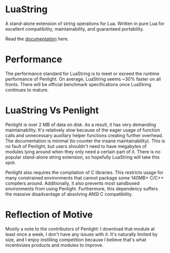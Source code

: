 # LuaString
A stand-alone extension of string operations for Lua. Written in pure Lua for excellent compatibility, maintainability, and guaranteed portability.

Read the <a href="https://well-in-that-case.github.io/LuaString/">documentation</a> here.

# Performance
The performance standard for LuaString is to meet or exceed the runtime performance of Penlight. On average, LuaString seems ~30% faster on all fronts. There will be official benchmark specifications once LuaString continues to mature.

# LuaString Vs Penlight
Penlight is over 2 MB of data on disk. As a result, it has very demanding maintainability. It's relatively slow because of the eager usage of function calls and unnecessary auxillary helper functions creating further overhead. The documentation is minimal (to counter the insane maintainability). This is no fault of Penlight, but users shouldn't need to have megabytes of modules lying around when they only need a certain part of it. There is no popular stand-alone string extension, so hopefully LuaString will take this spot.

Penlight also requires the compilation of C libraries. This restricts usage for many constrained environments that cannot package some 140MB+ C/C++ compilers around. Additionally, it also prevents most sandboxed environments from using Penlight. Furthermore, this dependency suffers the massive disadvantage of absolving ANSI C compatibility.

# Reflection of Motive
Mostly a note to the contributors of Penlight: I download that module at least once a week, I don't have any issues with it. It's naturally limited by size, and I enjoy instilling competition because I believe that's what incentivizes products and modules to improve.